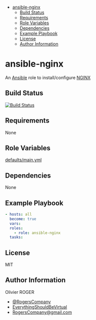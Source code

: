<!-- START doctoc generated TOC please keep comment here to allow auto update -->
<!-- DON'T EDIT THIS SECTION, INSTEAD RE-RUN doctoc TO UPDATE -->
<!-- DON'T EDIT THIS SECTION, INSTEAD RE-RUN doctoc TO UPDATE -->

- [ansible-nginx](#ansible-nginx)
  - [Build Status](#build-status)
  - [Requirements](#requirements)
  - [Role Variables](#role-variables)
  - [Dependencies](#dependencies)
  - [Example Playbook](#example-playbook)
  - [License](#license)
  - [Author Information](#author-information)

<!-- END doctoc generated TOC please keep comment here to allow auto update -->

# ansible-nginx

An [Ansible](https://www.ansible) role to install/configure [NGINX](http://nginx.org)

## Build Status

[![Build Status](https://travis-ci.org/RogersCompany/ansible-nginx.svg?branch=master)](https://travis-ci.org/RogersCompany/ansible-nginx)

## Requirements

None

## Role Variables

[defaults/main.yml](defaults/main.yml)

## Dependencies

None

## Example Playbook

```yaml
- hosts: all
  become: true
  vars:
  roles:
    - role: ansible-nginx
  tasks:
```

## License

MIT

## Author Information

Olivier ROGER

- [@RogersCompany](https://www.twitter.com/RogersCompany)
- [EverythingShouldBeVirtual](http://everythingshouldbevirtual.com)
- [RogersCompany@gmail.com](mailto:RogersCompany@gmail.com)

